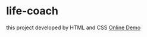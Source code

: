 # life-coach
this project developed by HTML and CSS
<a href="https://parniazarinweb.github.io/life-coach/">Online Demo</a>
